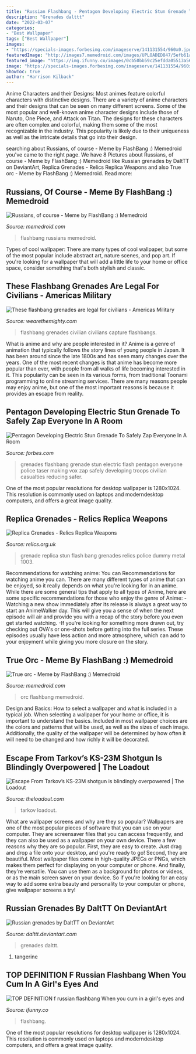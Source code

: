 ```yaml
---
title: "Russian Flashbang - Pentagon Developing Electric Stun Grenade To Safely Zap Everyone In A Room"
description: "Grenades dalttt"
date: "2022-03-07"
categories:
- "Best Wallpaper"
tags: ["Best Wallpaper"]
images:
- "https://specials-images.forbesimg.com/imageserve/141131554/960x0.jpg?fit=scale"
featuredImage: "http://images7.memedroid.com/images/UPLOADED847/5efb61a3c4a79.jpeg"
featured_image: "https://img.ifunny.co/images/0cb50bb59c25efdda05513a56f3bd75a0119a967eb30f6a4252bfcbd8ddbbb4d_1.jpg"
image: "https://specials-images.forbesimg.com/imageserve/141131554/960x0.jpg?fit=scale"
ShowToc: true
author: "Harrison Kilback"
---
```



Anime Characters and their Designs: Most animes feature colorful characters with distinctive designs.
There are a variety of anime characters and their designs that can be seen on many different screens. Some of the most popular and well-known anime character designs include those of Naruto, One Piece, and Attack on Titan. The designs for these characters are often complex and colorful, making them some of the most recognizable in the industry. This popularity is likely due to their uniqueness as well as the intricate details that go into their design.

	

		
searching about Russians, of course - Meme by FlashBang :) Memedroid you've came to the right page. We have 8 Pictures about Russians, of course - Meme by FlashBang :) Memedroid like Russian grenades by DaltTT on DeviantArt, Replica Grenades - Relics Replica Weapons and also True orc - Meme by FlashBang :) Memedroid. Read more:
		
    
## Russians, Of Course - Meme By FlashBang :) Memedroid

<img loading=lazy src="https://images7.memedroid.com/images/UPLOADED796/5efb94a684d14.jpeg" onerror="this.onerror=null;this.src='https://tse3.mm.bing.net/th?id=OIP.xaKLUHn7TItoG5JwqtiimwHaNK&amp;pid=15.1';" alt="Russians, of course - Meme by FlashBang :) Memedroid">

_Source: memedroid.com_

>flashbang russians memedroid. 

	

Types of cool wallpaper:
There are many types of cool wallpaper, but some of the most popular include abstract art, nature scenes, and pop art. If you're looking for a wallpaper that will add a little life to your home or office space, consider something that's both stylish and classic.

    
## These Flashbang Grenades Are Legal For Civilians - Americas Military

<img loading=lazy src="https://assets.rebelmouse.io/eyJhbGciOiJIUzI1NiIsInR5cCI6IkpXVCJ9.eyJpbWFnZSI6Imh0dHBzOi8vYXNzZXRzLnJibC5tcy8xOTQxODE4OC9vcmlnaW4uanBnIiwiZXhwaXJlc19hdCI6MTYzNjcxMTY0N30._LnP6BkrJG21dT3LmIwWwrFkBhK8_8bxXv4HJA9YpqA/img.jpg?width=980" onerror="this.onerror=null;this.src='https://tse2.mm.bing.net/th?id=OIP.15s5Kas-lwLH-CVMa_9NOQHaE7&amp;pid=15.1';" alt="These flashbang grenades are legal for civilians - Americas Military">

_Source: wearethemighty.com_

>flashbang grenades civilian civilians capture flashbangs. 

	

What is anime and why are people interested in it?
Anime is a genre of animation that typically follows the story lines of young people in Japan. It has been around since the late 1800s and has seen many changes over the years. One of the most recent changes is that anime has become more popular than ever, with people from all walks of life becoming interested in it. This popularity can be seen in its various forms, from traditional Toonami programming to online streaming services. There are many reasons people may enjoy anime, but one of the most important reasons is because it provides an escape from reality.

    
## Pentagon Developing Electric Stun Grenade To Safely Zap Everyone In A Room

<img loading=lazy src="https://specials-images.forbesimg.com/imageserve/141131554/960x0.jpg?fit=scale" onerror="this.onerror=null;this.src='https://tse1.mm.bing.net/th?id=OIP.pAM_MgYqBi-0d3d1JQvc4gHaE7&amp;pid=15.1';" alt="Pentagon Developing Electric Stun Grenade To Safely Zap Everyone In A Room">

_Source: forbes.com_

>grenades flashbang grenade stun electric flash pentagon everyone police taser making vox zap safely developing troops civilian casualties reducing safer. 

	

One of the most popular resolutions for desktop wallpaper is 1280x1024. This resolution is commonly used on laptops and moderndesktop computers, and offers a great image quality.

    
## Replica Grenades - Relics Replica Weapons

<img loading=lazy src="https://www.relics.org.uk/images/products/042.jpg" onerror="this.onerror=null;this.src='https://tse4.mm.bing.net/th?id=OIP.0zJbDCNMQzXLWdXtf869_wHaHa&amp;pid=15.1';" alt="Replica Grenades - Relics Replica Weapons">

_Source: relics.org.uk_

>grenade replica stun flash bang grenades relics police dummy metal 1003. 

	

Recommendations for watching anime: You can
Recommendations for watching anime you can. There are many different types of anime that can be enjoyed, so it really depends on what you're looking for in an anime. While there are some general tips that apply to all types of Anime, here are some specific recommendations for those who enjoy the genre of Anime: 
-Watching a new show immediately after its release is always a great way to start an AnimeWalker day. This will give you a sense of when the next episode will air and provide you with a recap of the story before you even get started watching. 
-If you're looking for something more drawn out, try checking out OVA's or one-shots before getting into the full series. These episodes usually have less action and more atmosphere, which can add to your enjoyment while giving you more closure on the story.

    
## True Orc - Meme By FlashBang :) Memedroid

<img loading=lazy src="http://images7.memedroid.com/images/UPLOADED847/5efb61a3c4a79.jpeg" onerror="this.onerror=null;this.src='https://tse2.mm.bing.net/th?id=OIP.m28nE22r0GQen8B8Ou5LHwHaJQ&amp;pid=15.1';" alt="True orc - Meme by FlashBang :) Memedroid">

_Source: memedroid.com_

>orc flashbang memedroid. 

	

Design and Basics: How to select a wallpaper and what is included in a typical job.
When selecting a wallpaper for your home or office, it is important to understand the basics. Included in most wallpaper choices are the colors and patterns that will be used, as well as the sizes of each image. Additionally, the quality of the wallpaper will be determined by how often it will need to be changed and how richly it will be decorated.

    
## Escape From Tarkov’s KS-23M Shotgun Is Blindingly Overpowered | The Loadout

<img loading=lazy src="https://www.theloadout.com/wp-content/uploads/2020/05/escape-from-tarkov-wipe-happening.jpg" onerror="this.onerror=null;this.src='https://tse2.mm.bing.net/th?id=OIP.h0RpVMm2EjhVRAWMx-Gm3AHaEK&amp;pid=15.1';" alt="Escape From Tarkov’s KS-23M shotgun is blindingly overpowered | The Loadout">

_Source: theloadout.com_

>tarkov loadout. 

	

What are wallpaper screens and why are they so popular?
Wallpapers are one of the most popular pieces of software that you can use on your computer. They are screensaver files that you can access frequently, and they can also be used as a wallpaper on your own device. There a few reasons why they are so popular. First, they are easy to create. Just drag and drop a file onto your desktop, and you're ready to go! Second, they are beautiful. Most wallpaper files come in high-quality JPEGs or PNGs, which makes them perfect for displaying on your computer or phone. And finally, they're versatile. You can use them as a background for photos or videos, or as the main screen saver on your device. So if you're looking for an easy way to add some extra beauty and personality to your computer or phone, give wallpaper screens a try!

    
## Russian Grenades By DaltTT On DeviantArt

<img loading=lazy src="https://orig00.deviantart.net/5e43/f/2011/274/1/2/russian_grenades_by_dalttt-d4bh0iy.png" onerror="this.onerror=null;this.src='https://tse1.mm.bing.net/th?id=OIP.FopxjR4SVVZhV3u51K49YAHaCG&amp;pid=15.1';" alt="Russian grenades by DaltTT on DeviantArt">

_Source: dalttt.deviantart.com_

>grenades dalttt. 

	

1. tangerine 

    
## TOP DEFINITION F Russian Flashbang When You Cum In A Girl&#039;s Eyes And

<img loading=lazy src="https://img.ifunny.co/images/0cb50bb59c25efdda05513a56f3bd75a0119a967eb30f6a4252bfcbd8ddbbb4d_1.jpg" onerror="this.onerror=null;this.src='https://tse1.mm.bing.net/th?id=OIP.gucfgL-pTcx9WdYqWRE11QHaFZ&amp;pid=15.1';" alt="TOP DEFINITION f russian flashbang When you cum in a girl&#039;s eyes and">

_Source: ifunny.co_

>flashbang. 

	

One of the most popular resolutions for desktop wallpaper is 1280x1024. This resolution is commonly used on laptops and moderndesktop computers, and offers a great image quality.

